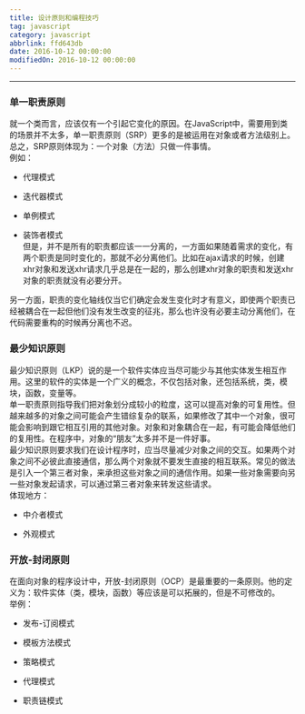 ```yaml
---
title: 设计原则和编程技巧
tag: javascript
category: javascript
abbrlink: ffd643db
date: 2016-10-12 00:00:00
modifiedOn: 2016-10-12 00:00:00
---
```

* * *

### 单一职责原则

就一个类而言，应该仅有一个引起它变化的原因。在JavaScript中，需要用到类的场景并不太多，单一职责原则（SRP）更多的是被运用在对象或者方法级别上。  
总之，SRP原则体现为：一个对象（方法）只做一件事情。  
例如：

  * 代理模式

  * 迭代器模式

  * 单例模式

  * 装饰者模式  
但是，并不是所有的职责都应该一一分离的，一方面如果随着需求的变化，有两个职责是同时变化的，那就不必分离他们。比如在ajax请求的时候，创建xhr对象和发送xhr请求几乎总是在一起的，那么创建xhr对象的职责和发送xhr对象的职责就没有必要分开。

另一方面，职责的变化轴线仅当它们确定会发生变化时才有意义，即使两个职责已经被耦合在一起但他们没有发生改变的征兆，那么也许没有必要主动分离他们，在代码需要重构的时候再分离也不迟。

### 最少知识原则

最少知识原则（LKP）说的是一个软件实体应当尽可能少与其他实体发生相互作用。这里的软件的实体是一个广义的概念，不仅包括对象，还包括系统，类，模块，函数，变量等。  
单一职责原则指导我们把对象划分成较小的粒度，这可以提高对象的可复用性。但越来越多的对象之间可能会产生错综复杂的联系，如果修改了其中一个对象，很可能会影响到跟它相互引用的其他对象。对象和对象耦合在一起，有可能会降低他们的复用性。在程序中，对象的“朋友”太多并不是一件好事。  
最少知识原则要求我们在设计程序时，应当尽量减少对象之间的交互。如果两个对象之间不必彼此直接通信，那么两个对象就不要发生直接的相互联系。常见的做法是引入一个第三者对象，来承担这些对象之间的通信作用。如果一些对象需要向另一些对象发起请求，可以通过第三者对象来转发这些请求。  
体现地方：

  * 中介者模式

  * 外观模式

### 开放-封闭原则

在面向对象的程序设计中，开放-封闭原则（OCP）是最重要的一条原则。他的定义为：软件实体（类，模块，函数）等应该是可以拓展的，但是不可修改的。  
举例：

  * 发布-订阅模式

  * 模板方法模式

  * 策略模式

  * 代理模式

  * 职责链模式

